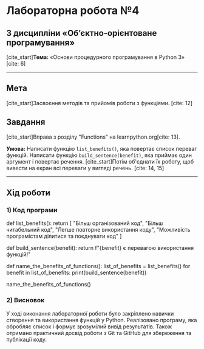 # Лабораторна робота №4
## З дисципліни «Об’єктно-орієнтоване програмування»

[cite_start]**Тема:** «Основи процедурного програмування в Python 3» [cite: 6]

---

## Мета
[cite_start]Засвоєння методів та прийомів роботи з функціями. [cite: 12]

## Завдання
[cite_start]Вправа з розділу "Functions" на learnpython.org[cite: 13].

**Умова:** Написати функцію `list_benefits()`, яка повертає список переваг функцій. Написати функцію `build_sentence(benefit)`, яка приймає один аргумент і повертає речення. [cite_start]Потім об'єднати їх роботу, щоб вивести на екран всі переваги у вигляді речень. [cite: 14, 15]

---

## Хід роботи

### 1) Код програми
def list_benefits():
    return [
        "Більш організований код",
        "Більш читабельний код",
        "Легше повторне використання коду",
        "Можливість програмістам ділитися та поєднувати код"
    ]

def build_sentence(benefit):
    return f"{benefit} є перевагою використання функцій!"

def name_the_benefits_of_functions():
    list_of_benefits = list_benefits()
    for benefit in list_of_benefits:
        print(build_sentence(benefit))

name_the_benefits_of_functions()

### 2) Висновок
У ході виконання лабораторної роботи було закріплено навички створення та використання функцій у Python. Реалізовано програму, яка обробляє список і формує зрозумілий вивід результатів. Також отримано практичний досвід роботи з Git та GitHub для збереження та публікації коду.